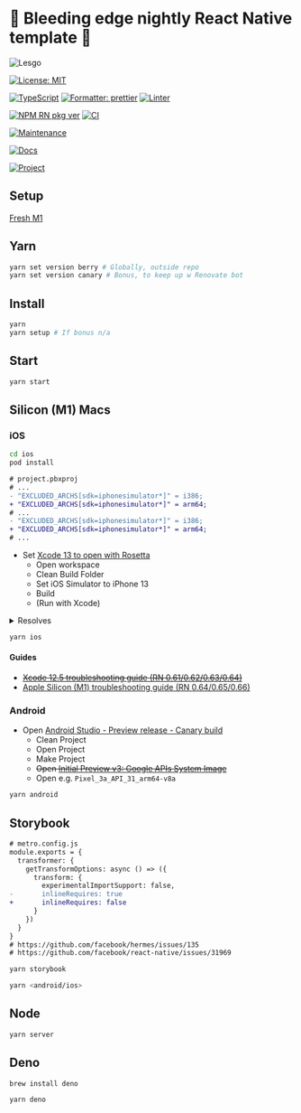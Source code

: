 # 🌃 Bleeding edge nightly React Native template 🌃

![Lesgo](https://media.giphy.com/media/hKyWAN3gQyCsM/giphy.gif)

[![License: MIT](https://img.shields.io/badge/License-MIT-yellow.svg)](#)

[![TypeScript](https://img.shields.io/badge/%3C%2F%3E-TypeScript-%230074c1.svg)](#)
[![Formatter: prettier](https://img.shields.io/badge/Formatter-Prettier-f8bc45.svg)](#)
[![Linter](https://badges.aleen42.com/src/eslint.svg)](#)

[![NPM RN pkg ver](https://img.shields.io/badge/React%20Native-0.68.1-red.svg)](https://github.com/facebook/react-native/releases)
[![CI](https://github.com/leotm/react-native-template-typescript/actions/workflows/main.yml/badge.svg)](https://github.com/leotm/react-native-template-typescript/actions/workflows/main.yml)

[![Maintenance](https://img.shields.io/badge/Maintained%3F-yes-green.svg)](https://github.com/leotm/react-native-template-typescript/pulse)

[![Docs](https://img.shields.io/badge/Docs%3F-yes-green.svg)](https://github.com/leotm/react-native-template-typescript/wiki)

[![Project](https://img.shields.io/badge/Proj%3F-yes-green.svg)](https://github.com/leotm/react-native-template-typescript/projects/1)

## Setup

[Fresh M1](https://github.com/leotm/react-native-template-typescript/wiki/M1-Setup)

## Yarn

```sh
yarn set version berry # Globally, outside repo
yarn set version canary # Bonus, to keep up w Renovate bot
```

## Install

```sh
yarn
yarn setup # If bonus n/a
```

## Start

```sh
yarn start
```

## Silicon (M1) Macs

### iOS

```sh
cd ios
pod install
```

```diff
# project.pbxproj
# ...
- "EXCLUDED_ARCHS[sdk=iphonesimulator*]" = i386;
+ "EXCLUDED_ARCHS[sdk=iphonesimulator*]" = arm64;
# ...
- "EXCLUDED_ARCHS[sdk=iphonesimulator*]" = i386;
+ "EXCLUDED_ARCHS[sdk=iphonesimulator*]" = arm64;
# ...
```

- Set [Xcode 13 to open with Rosetta](https://i.stack.imgur.com/jj508.png)
  - Open workspace
  - Clean Build Folder
  - Set iOS Simulator to iPhone 13
  - Build
  - (Run with Xcode)

<details><summary>Resolves</summary>

```sh
Failed to build iOS project. We ran "xcodebuild" command but it exited with error code 
  . To debug build logs further, consider building your app with Xcode.app, by opening <App>.xcworkspace.
Command line invocation:
    /Applications/Xcode.app/Contents/Developer/usr/bin/xcodebuild -workspace <App>.xcworkspace -configuration Debug -scheme <App> -destination id=C3FF229E-87F8-4DAB-B0E6-1642DB821973

Build target <App>Tests of project <App> with configuration Debug
./ios/<App>.xcodeproj: error: The linked library 'libPods-<App>-<App>Tests.a' is missing one or more architectures required by this target: x86_64. (in target '<App>Tests' from project '<App>')

Build target <App> of project <App> with configuration Debug
./ios/<App>.xcodeproj: error: The linked library 'libPods-<App>.a' is missing one or more architectures required by this target: x86_64. (in target '<App>' from project '<App>')
```
  
</details>

```sh
yarn ios
```

#### Guides

- <s>[Xcode 12.5 troubleshooting guide (RN 0.61/0.62/0.63/0.64)](https://github.com/facebook/react-native/issues/31480)</s>
- [Apple Silicon (M1) troubleshooting guide (RN 0.64/0.65/0.66)](https://github.com/facebook/react-native/issues/31941)

### Android

- Open [Android Studio - Preview release - Canary build](https://developer.android.com/studio/preview)
  - Clean Project
  - Open Project
  - Make Project
  - <s>Open [Initial Preview v3: Google APIs System Image](https://github.com/google/android-emulator-m1-preview/releases/download/0.3/android-emulator-m1-preview.dmg)</s>
  - Open e.g. `Pixel_3a_API_31_arm64-v8a`
  
```sh
yarn android
```

## Storybook
  
```diff
# metro.config.js
module.exports = {
  transformer: {
    getTransformOptions: async () => ({
      transform: {
        experimentalImportSupport: false,
-       inlineRequires: true
+       inlineRequires: false
      }
    })
  }
}
# https://github.com/facebook/hermes/issues/135
# https://github.com/facebook/react-native/issues/31969
```

```sh
yarn storybook
```
  
```sh
yarn <android/ios>
```

## Node
  
```sh
yarn server
```
  
## Deno
  
```sh
brew install deno
```
  
```sh
yarn deno
```
